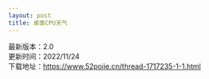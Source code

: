 ```yaml
---
layout: post
title: 桌面CPU天气
---
```


最新版本：2.0 <br>
更新时间：2022/11/24<br>
下载地址：https://www.52pojie.cn/thread-1717235-1-1.html<br>
